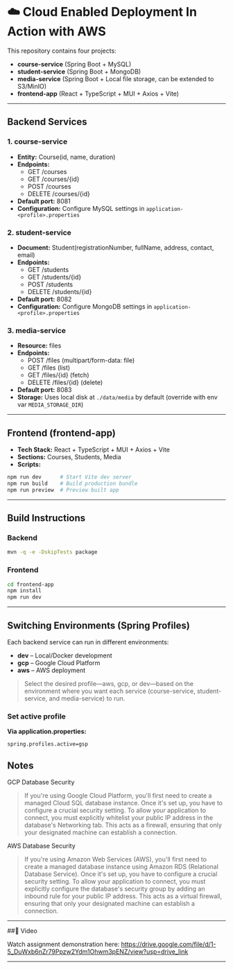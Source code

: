# ☁️ Cloud Enabled Deployment In Action with AWS

This repository contains four projects:

- **course-service** (Spring Boot + MySQL)  
- **student-service** (Spring Boot + MongoDB)  
- **media-service** (Spring Boot + Local file storage, can be extended to S3/MinIO)  
- **frontend-app** (React + TypeScript + MUI + Axios + Vite)

---

## Backend Services

### 1. course-service
- **Entity:** Course(id, name, duration)  
- **Endpoints:**
  - GET /courses
  - GET /courses/{id}
  - POST /courses
  - DELETE /courses/{id}  
- **Default port:** 8081  
- **Configuration:** Configure MySQL settings in `application-<profile>.properties`

### 2. student-service
- **Document:** Student(registrationNumber, fullName, address, contact, email)  
- **Endpoints:**
  - GET /students
  - GET /students/{id}
  - POST /students
  - DELETE /students/{id}  
- **Default port:** 8082  
- **Configuration:** Configure MongoDB settings in `application-<profile>.properties`

### 3. media-service
- **Resource:** files  
- **Endpoints:**
  - POST /files (multipart/form-data: file)
  - GET /files (list)
  - GET /files/{id} (fetch)
  - DELETE /files/{id} (delete)  
- **Default port:** 8083  
- **Storage:** Uses local disk at `./data/media` by default (override with env var `MEDIA_STORAGE_DIR`)

---

## Frontend (frontend-app)
- **Tech Stack:** React + TypeScript + MUI + Axios + Vite  
- **Sections:** Courses, Students, Media  
- **Scripts:**
```bash
npm run dev      # Start Vite dev server
npm run build    # Build production bundle
npm run preview  # Preview built app
````

---

## Build Instructions

### Backend

```bash
mvn -q -e -DskipTests package
```

### Frontend

```bash
cd frontend-app
npm install
npm run dev
```

---

## Switching Environments (Spring Profiles)

Each backend service can run in different environments:

* **dev** – Local/Docker development
* **gcp** – Google Cloud Platform
* **aws** – AWS deployment

> Select the desired profile—aws, gcp, or dev—based on the environment where you want each service (course-service, student-service, and media-service) to run.

### Set active profile

**Via application.properties:**

```properties
spring.profiles.active=gsp
```

## Notes

GCP Database Security
> If you're using Google Cloud Platform, you'll first need to create a managed Cloud SQL database instance. Once it's set up, you have to configure a crucial security setting. To allow your application to connect, you must explicitly whitelist your public IP address in the database's Networking tab. This acts as a firewall, ensuring that only your designated machine can establish a connection.

AWS Database Security
>If you're using Amazon Web Services (AWS), you'll first need to create a managed database instance using Amazon RDS (Relational Database Service). Once it's set up, you have to configure a crucial security setting. To allow your application to connect, you must explicitly configure the database's security group by adding an inbound rule for your public IP address. This acts as a virtual firewall, ensuring that only your designated machine can establish a connection.
---

##🎥 Video

Watch assignment demonstration here:
https://drive.google.com/file/d/1-5_DuWxb6nZr79Ppzw2Ydm1Ohwm3pENZ/view?usp=drive_link

---

